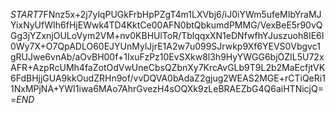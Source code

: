 $START$7FNnz5x+2j7ylqPUGkFrbHpPZgT4m1LXVbj6/iJ0iYWm5ufeMIbYraMJYixNyUfWIh6fHjEWwk4TD4KktCe00AFN0btQbkumdPMMG/VexBeE5r90vQGg3jYZxnjOULoVym2VM+nv0KBHUlToR/TblqqxXN1eDNfwfhYJuszuoh8IE6I0Wy7X+O7QpADLO60EJYUnMylJjrE1A2w7u099SJrwkp9Xf6YEVS0Vbgvc1gRUJwe6vnAb/aOvBH00f+1IxuFzPz10EvSXkw8l3h9HyYWGG6bjOZIL5U72xAFR+AzpRcUMh4faZotOdVwUneCbsQZbnXy7KrcAvGLb9T9L2b2MaEcfjtVK6FdBHjjGUA9kkOudZRHn9of/vvDQVA0bAdaZ2gjug2WEAS2MGE+rCTiQeRi11NxMPjNA+YWI1iwa6MAo7AhrGvezH4sOQXk9zLeBRAEZbG4Q6aiHTNicjQ==$END$